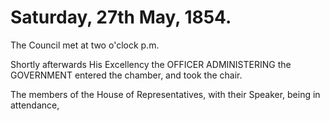 # Saturday, 27th May, 1854.

The Council met at two o'clock p.m.

Shortly afterwards His Excellency the OFFICER ADMINISTERING the GOVERNMENT entered the chamber, and took the chair.

The members of the House of Representatives, with their Speaker, being in attendance,